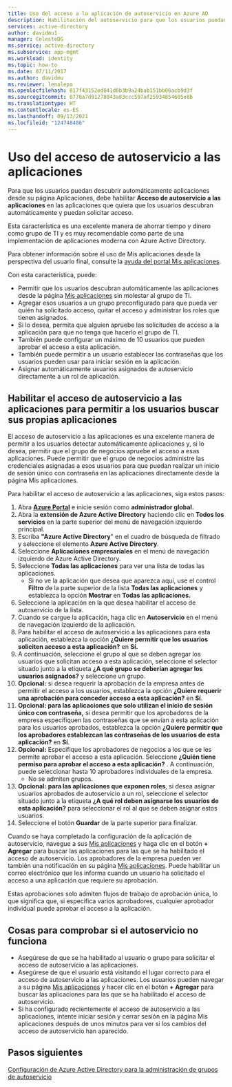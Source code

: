 ```yaml
---
title: Uso del acceso a la aplicación de autoservicio en Azure AD
description: Habilitación del autoservicio para que los usuarios puedan buscar aplicaciones en Azure AD
services: active-directory
author: davidmu1
manager: CelesteDG
ms.service: active-directory
ms.subservice: app-mgmt
ms.workload: identity
ms.topic: how-to
ms.date: 07/11/2017
ms.author: davidmu
ms.reviewer: lenalepa
ms.openlocfilehash: 017f43152ed041d0b3b9a24bab151bb06acb9d3f
ms.sourcegitcommit: 0770a7d91278043a83ccc597af25934854605e8b
ms.translationtype: HT
ms.contentlocale: es-ES
ms.lasthandoff: 09/13/2021
ms.locfileid: "124748486"
---
```

# <a name="how-to-use-self-service-application-access"></a>Uso del acceso de autoservicio a las aplicaciones

Para que los usuarios puedan descubrir automáticamente aplicaciones desde su página Aplicaciones, debe habilitar **Acceso de autoservicio a las aplicaciones** en las aplicaciones que quiera que los usuarios descubran automáticamente y puedan solicitar acceso.

Esta característica es una excelente manera de ahorrar tiempo y dinero como grupo de TI y es muy recomendable como parte de una implementación de aplicaciones moderna con Azure Active Directory.

Para obtener información sobre el uso de Mis aplicaciones desde la perspectiva del usuario final, consulte la [ayuda del portal Mis aplicaciones](https://support.microsoft.com/account-billing/sign-in-and-start-apps-from-the-my-apps-portal-2f3b1bae-0e5a-4a86-a33e-876fbd2a4510).

Con esta característica, puede:

- Permitir que los usuarios descubran automáticamente las aplicaciones desde la página [Mis aplicaciones](https://myapps.microsoft.com/) sin molestar al grupo de TI.
- Agregar esos usuarios a un grupo preconfigurado para que pueda ver quién ha solicitado acceso, quitar el acceso y administrar los roles que tienen asignados.
- Si lo desea, permita que alguien apruebe las solicitudes de acceso a la aplicación para que no tenga que hacerlo el grupo de TI.
- También puede configurar un máximo de 10 usuarios que pueden aprobar el acceso a esta aplicación.
- También puede permitir a un usuario establecer las contraseñas que los usuarios pueden usar para iniciar sesión en la aplicación.
- Asignar automáticamente usuarios asignados de autoservicio directamente a un rol de aplicación.

## <a name="enable-self-service-application-access-to-allow-users-to-find-their-own-applications"></a>Habilitar el acceso de autoservicio a las aplicaciones para permitir a los usuarios buscar sus propias aplicaciones

El acceso de autoservicio a las aplicaciones es una excelente manera de permitir a los usuarios detectar automáticamente aplicaciones y, si lo desea, permitir que el grupo de negocios apruebe el acceso a esas aplicaciones. Puede permitir que el grupo de negocios administre las credenciales asignadas a esos usuarios para que puedan realizar un inicio de sesión único con contraseña en las aplicaciones directamente desde la página Mis aplicaciones.

Para habilitar el acceso de autoservicio a las aplicaciones, siga estos pasos:

1. Abra [**Azure Portal**](https://portal.azure.com/) e inicie sesión como **administrador global.**
2. Abra la **extensión de Azure Active Directory** haciendo clic en **Todos los servicios** en la parte superior del menú de navegación izquierdo principal.
3. Escriba **"Azure Active Directory**" en el cuadro de búsqueda de filtrado y seleccione el elemento **Azure Active Directory**.
4. Seleccione **Aplicaciones empresariales** en el menú de navegación izquierdo de Azure Active Directory.
5. Seleccione **Todas las aplicaciones** para ver una lista de todas las aplicaciones.
   - Si no ve la aplicación que desea que aparezca aquí, use el control **Filtro** de la parte superior de la lista **Todas las aplicaciones** y establezca la opción **Mostrar** en **Todas las aplicaciones.**
6. Seleccione la aplicación en la que desea habilitar el acceso de autoservicio de la lista.
7. Cuando se cargue la aplicación, haga clic en **Autoservicio** en el menú de navegación izquierdo de la aplicación.
8. Para habilitar el acceso de autoservicio a las aplicaciones para esta aplicación, establezca la opción **¿Quiere permitir que los usuarios soliciten acceso a esta aplicación?** en **Sí.**
9. A continuación, seleccione el grupo al que se deben agregar los usuarios que solicitan acceso a esta aplicación, seleccione el selector situado junto a la etiqueta **¿A qué grupo se deberían agregar los usuarios asignados?** y seleccione un grupo.
10. **Opcional:** si desea requerir la aprobación de la empresa antes de permitir el acceso a los usuarios, establezca la opción **¿Quiere requerir una aprobación para conceder acceso a esta aplicación?** en **Sí**.
11. **Opcional: para las aplicaciones que solo utilizan el inicio de sesión único con contraseña,** si desea permitir que los aprobadores de la empresa especifiquen las contraseñas que se envían a esta aplicación para los usuarios aprobados, establezca la opción **¿Quiere permitir que los aprobadores establezcan las contraseñas de los usuarios de esta aplicación?** en **Sí**.
12. **Opcional:** Especifique los aprobadores de negocios a los que se les permite aprobar el acceso a esta aplicación. Seleccione **¿Quién tiene permiso para aprobar el acceso a esta aplicación?** . A continuación, puede seleccionar hasta 10 aprobadores individuales de la empresa.
    - No se admiten grupos.
13. **Opcional:** **para las aplicaciones que exponen roles**, si desea asignar usuarios aprobados de autoservicio a un rol, seleccione el selector situado junto a la etiqueta **¿A qué rol deben asignarse los usuarios de esta aplicación?** para seleccionar el rol al que se deben asignar estos usuarios.
14. Seleccione el botón **Guardar** de la parte superior para finalizar.

Cuando se haya completado la configuración de la aplicación de autoservicio, navegue a sus [Mis aplicaciones](https://myapps.microsoft.com/) y haga clic en el botón **+ Agregar** para buscar las aplicaciones para las que se ha habilitado el acceso de autoservicio. Los aprobadores de la empresa pueden ver también una notificación en su página [Mis aplicaciones](https://myapps.microsoft.com/). Puede habilitar un correo electrónico que les informa cuando un usuario ha solicitado el acceso a una aplicación que requiere su aprobación.

Estas aprobaciones solo admiten flujos de trabajo de aprobación única, lo que significa que, si especifica varios aprobadores, cualquier aprobador individual puede aprobar el acceso a la aplicación.

## <a name="things-to-check-if-self-service-isnt-working"></a>Cosas para comprobar si el autoservicio no funciona

- Asegúrese de que se ha habilitado al usuario o grupo para solicitar el acceso de autoservicio a las aplicaciones.
- Asegúrese de que el usuario está visitando el lugar correcto para el acceso de autoservicio a las aplicaciones. Los usuarios pueden navegar a su página [Mis aplicaciones](https://myapps.microsoft.com/) y hacer clic en el botón **+ Agregar** para buscar las aplicaciones para las que se ha habilitado el acceso de autoservicio.
- Si ha configurado recientemente el acceso de autoservicio a las aplicaciones, intente iniciar sesión y cerrar sesión en la página Mis aplicaciones después de unos minutos para ver si los cambios del acceso de autoservicio han aparecido.

## <a name="next-steps"></a>Pasos siguientes

[Configuración de Azure Active Directory para la administración de grupos de autoservicio](../enterprise-users/groups-self-service-management.md)